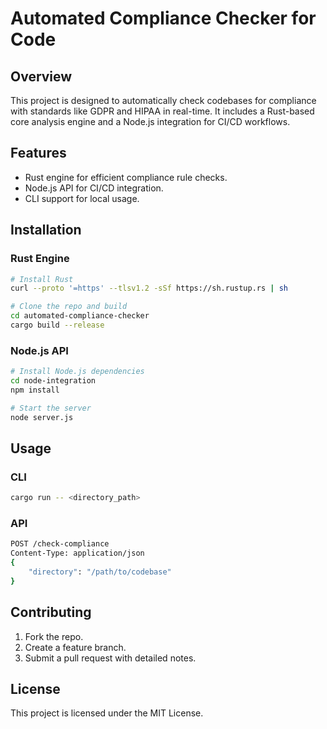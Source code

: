 
# Automated Compliance Checker for Code

## Overview
This project is designed to automatically check codebases for compliance with standards like GDPR and HIPAA in real-time. It includes a Rust-based core analysis engine and a Node.js integration for CI/CD workflows.

## Features
- Rust engine for efficient compliance rule checks.
- Node.js API for CI/CD integration.
- CLI support for local usage.

## Installation
### Rust Engine
```bash
# Install Rust
curl --proto '=https' --tlsv1.2 -sSf https://sh.rustup.rs | sh

# Clone the repo and build
cd automated-compliance-checker
cargo build --release
```

### Node.js API
```bash
# Install Node.js dependencies
cd node-integration
npm install

# Start the server
node server.js
```

## Usage
### CLI
```bash
cargo run -- <directory_path>
```

### API
```bash
POST /check-compliance
Content-Type: application/json
{
    "directory": "/path/to/codebase"
}
```

## Contributing
1. Fork the repo.
2. Create a feature branch.
3. Submit a pull request with detailed notes.

## License
This project is licensed under the MIT License.
